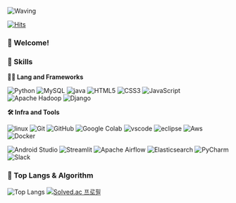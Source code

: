 <!--
**yeji63/yeji63** is a ✨ _special_ ✨ repository because its `README.md` (this file) appears on your GitHub profile.

Here are some ideas to get you started:

- 🔭 I’m currently working on ...
- 🌱 I’m currently learning ...
- 👯 I’m looking to collaborate on ...
- 🤔 I’m looking for help with ...
- 💬 Ask me about ...
- 📫 How to reach me: ...
- 😄 Pronouns: ...
- ⚡ Fun fact: ...
-->
<!-- Header -->

![Waving](https://capsule-render.vercel.app/api?type=waving&height=200&text=Good%20Day%20To%20Code!&fontAlign=40&fontAlignY=40&color=gradient)

[![Hits](https://hits.seeyoufarm.com/api/count/incr/badge.svg?url=https%3A%2F%2Fgithub.com%2Fyeji63&count_bg=%2379C83D&title_bg=%23555555&icon=&icon_color=%23E7E7E7&title=hits&edge_flat=false)](https://hits.seeyoufarm.com)

### 🙇 Welcome!

<!-- Body -->

### 🦾 Skills
**🧑‍💻 Lang and Frameworks**

![Python](https://img.shields.io/badge/python-3776AB.svg?&style=for-the-badge&logo=python&logoColor=white) 
![MySQL](https://img.shields.io/badge/mysql-4479A1.svg?&style=for-the-badge&logo=mysql&logoColor=white)
![java](https://img.shields.io/badge/java-ffffff.svg?&style=for-the-badge&logo=openjdk&logoColor=black)
![HTML5](https://img.shields.io/badge/html5-E34F26.svg?&style=for-the-badge&logo=html5&logoColor=white) 
![CSS3](https://img.shields.io/badge/css3-1572B6.svg?&style=for-the-badge&logo=css3&logoColor=white) 
![JavaScript](https://img.shields.io/badge/javascript-F7DF1E.svg?&style=for-the-badge&logo=javascript&logoColor=white) ![Apache Hadoop](https://img.shields.io/badge/apachehadoop-66CCFF.svg?&style=for-the-badge&logo=apachehadoop&logoColor=white)
![Django](https://img.shields.io/badge/django-092E20.svg?&style=for-the-badge&logo=django&logoColor=white)


**🛠️ Infra and Tools**

![linux](https://img.shields.io/badge/linux-FCC624.svg?&style=for-the-badge&logo=linux&logoColor=white)
![Git](https://img.shields.io/badge/git-F05032.svg?&style=for-the-badge&logo=git&logoColor=white) 
![GitHub](https://img.shields.io/badge/github-181717.svg?&style=for-the-badge&logo=github&logoColor=white) 
![Google Colab](https://img.shields.io/badge/googlecolab-F9AB00.svg?&style=for-the-badge&logo=googlecolab&logoColor=white)
![vscode](https://img.shields.io/badge/vscode-007ACC.svg?&style=for-the-badge&logo=visualstudiocode&logoColor=white)
![eclipse](https://img.shields.io/badge/eclipse-2C2255.svg?&style=for-the-badge&logo=eclipseide&logoColor=white)
![Aws](https://img.shields.io/badge/aws-FF9900.svg?&style=for-the-badge&logo=amazon&logoColor=white)
![Docker](https://img.shields.io/badge/docker-2496ED.svg?&style=for-the-badge&logo=docker&logoColor=white)  
  
![Android Studio](https://img.shields.io/badge/androidstudio-3DDC84.svg?&style=for-the-badge&logo=androidstudio&logoColor=white)
![Streamlit](https://img.shields.io/badge/streamlit-FF4B4B.svg?&style=for-the-badge&logo=streamlit&logoColor=white) 
![Apache Airflow](https://img.shields.io/badge/apacheairflow-017CEE.svg?&style=for-the-badge&logo=apacheairflow&logoColor=white) 
![Elasticsearch](https://img.shields.io/badge/elasticsearch-005571.svg?&style=for-the-badge&logo=elasticsearch&logoColor=white) 
![PyCharm](https://img.shields.io/badge/pycharm-000000.svg?&style=for-the-badge&logo=pycharm&logoColor=white)
![Slack](https://img.shields.io/badge/slack-4A154B.svg?&style=for-the-badge&logo=slack&logoColor=white) 

### 🚌 Top Langs & Algorithm
![Top Langs](https://github-readme-stats.vercel.app/api/top-langs/?username=yeji63&layout=compact)
[![Solved.ac
프로필](http://mazassumnida.wtf/api/v2/generate_badge?boj=khhys3)](https://solved.ac/profile/khhys3)
